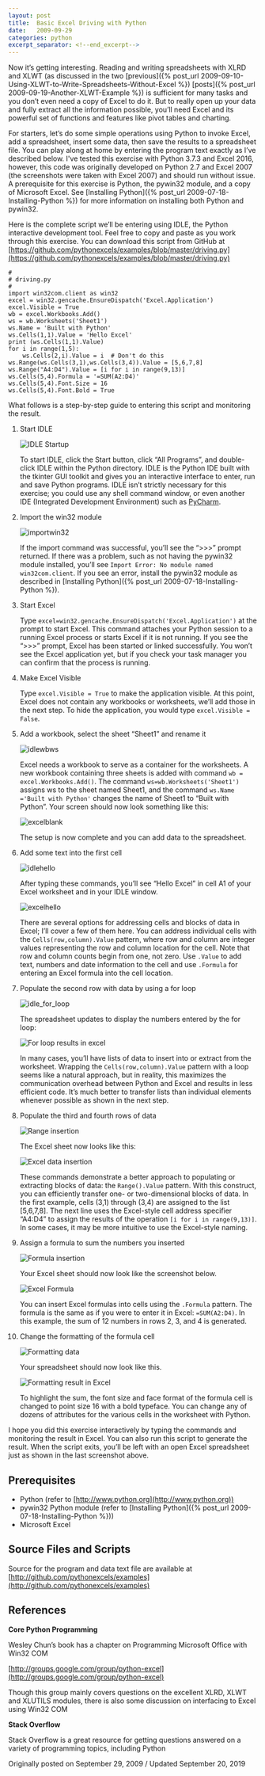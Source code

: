 ```yaml
---
layout: post
title:  Basic Excel Driving with Python
date:   2009-09-29
categories: python
excerpt_separator: <!--end_excerpt-->
---
```


Now it’s getting interesting. Reading and writing spreadsheets with
XLRD and XLWT (as discussed in the two [previous]({% post_url
2009-09-10-Using-XLWT-to-Write-Spreadsheets-Without-Excel %})
[posts]({% post_url 2009-09-19-Another-XLWT-Example %}) is sufficient
for many tasks and you don’t even need a copy of Excel to do it. But
to really open up your data and fully extract all the information
possible, you’ll need Excel and its powerful set of functions and
features like pivot tables and charting.

<!--end_excerpt-->

For starters, let’s do some simple operations using Python to invoke
Excel, add a spreadsheet, insert some data, then save the results to a
spreadsheet file. You can play along at home by entering the program
text exactly as I’ve described below. I've tested this exercise with
Python 3.7.3 and Excel 2016, however, this code was originally
developed on Python 2.7 and Excel 2007 (the screenshots were taken
with Excel 2007) and should run without issue. A prerequisite for this
exercise is Python, the pywin32 module, and a copy of Microsoft Excel.
See [Installing Python]({% post_url 2009-07-18-Installing-Python %})
for more information on installing both Python and pywin32.

Here is the complete script we’ll be entering using IDLE, the Python
interactive development tool. Feel free to copy and paste as you work
through this exercise. You can download this script from GitHub at
[https://github.com/pythonexcels/examples/blob/master/driving.py](https://github.com/pythonexcels/examples/blob/master/driving.py)

```
#
# driving.py
#
import win32com.client as win32
excel = win32.gencache.EnsureDispatch('Excel.Application')
excel.Visible = True
wb = excel.Workbooks.Add()
ws = wb.Worksheets('Sheet1')
ws.Name = 'Built with Python'
ws.Cells(1,1).Value = 'Hello Excel'
print (ws.Cells(1,1).Value)
for i in range(1,5):
    ws.Cells(2,i).Value = i  # Don't do this
ws.Range(ws.Cells(3,1),ws.Cells(3,4)).Value = [5,6,7,8]
ws.Range("A4:D4").Value = [i for i in range(9,13)]
ws.Cells(5,4).Formula = '=SUM(A2:D4)'
ws.Cells(5,4).Font.Size = 16
ws.Cells(5,4).Font.Bold = True
```

What follows is a step-by-step guide to entering this script and
monitoring the result.

1. Start IDLE

    ![IDLE Startup](/assets/images/20190920_startidle.png)

    To start IDLE, click the Start button, click “All Programs”, and
    double-click IDLE within the Python directory. IDLE is the Python
    IDE built with the tkinter GUI toolkit and gives you an
    interactive interface to enter, run and save Python programs. IDLE
    isn’t strictly necessary for this exercise; you could use any
    shell command window, or even another IDE (Integrated Development
    Environment) such as [PyCharm](https://jetbrains.com/pycharm).

2. Import the win32 module

    ![importwin32](/assets/images/20090929_idleimport.png)

    If the import command was successful, you’ll see the “&gt;&gt;&gt;” prompt returned.
    If there was a problem, such as not having the pywin32 module installed,
    you’ll see ``Import Error: No module named win32com.client``. If
    you see an error, install the pywin32 module as described in [Installing
    Python]({% post_url 2009-07-18-Installing-Python %}).

3. Start Excel

    Type ``excel=win32.gencache.EnsureDispatch('Excel.Application')``
    at the prompt to start Excel. This command attaches your Python
    session to a running Excel process or starts Excel if it is not
    running. If you see the “&gt;&gt;&gt;” prompt, Excel has been
    started or linked successfully. You won’t see the Excel
    application yet, but if you check your task manager you can confirm
    that the process is running.

4. Make Excel Visible

    Type ``excel.Visible = True`` to make the application visible. At
    this point, Excel does not contain any workbooks or worksheets,
    we’ll add those in the next step. To hide the application, you
    would type ``excel.Visible = False``.

5. Add a workbook, select the sheet “Sheet1” and rename it

    ![idlewbws](/assets/images/20090929_idlewbws.png)

    Excel needs a workbook to serve as a container for the worksheets.
    A new workbook containing three sheets is added with command ``wb =
    excel.Workbooks.Add()``. The command
    ``ws=wb.Worksheets('Sheet1')`` assigns ws to the sheet named
    Sheet1, and the command ``ws.Name ='Built with Python'`` changes
    the name of Sheet1 to “Built with Python”. Your screen should now
    look something like this:

    ![excelblank](/assets/images/20090929_excelblank.png)

    The setup is now complete and you can add data to the spreadsheet.

6. Add some text into the first cell

    ![idlehello](/assets/images/20090929_idlehello.png)

    After typing these commands, you’ll see “Hello Excel” in
    cell A1 of your Excel worksheet and in your IDLE window.

    ![excelhello](/assets/images/20090929_excelhello.png)

    There are several options for addressing cells and blocks of data
    in Excel; I’ll cover a few of them here. You can address
    individual cells with the ``Cells(row,column).Value`` pattern,
    where row and column are integer values representing the row and
    column location for the cell. Note that row and column counts
    begin from one, not zero. Use ``.Value`` to add text, numbers and
    date information to the cell and use ``.Formula`` for entering an
    Excel formula into the cell location.

7. Populate the second row with data by using a for loop

    ![idle_for_loop](/assets/images/20090929_idlefor.png)

    The spreadsheet updates to display the numbers entered by the for
    loop:

    ![For loop results in excel](/assets/images/20090929_excelfor.png)

    In many cases, you’ll have lists of data to insert into or extract
    from the worksheet. Wrapping the `Cells(row,column).Value` pattern
    with a loop seems like a natural approach, but in reality, this
    maximizes the communication overhead between Python and Excel and
    results in less efficient code. It’s much better to transfer lists
    than individual elements whenever possible as shown in the next
    step.

8. Populate the third and fourth rows of data

    ![Range insertion](/assets/images/20090929_idlerange.png)

    The Excel sheet now looks like this:

    ![Excel data insertion](/assets/images/20090929_excelfourrows.png)

    These commands demonstrate a better approach to populating or
    extracting blocks of data: the ``Range().Value`` pattern. With
    this construct, you can efficiently transfer one- or
    two-dimensional blocks of data. In the first example, cells (3,1)
    through (3,4) are assigned to the list [5,6,7,8]. The next line
    uses the Excel-style cell address specifier “A4:D4” to assign the
    results of the operation ``[i for i in range(9,13)]``. In some
    cases, it may be more intuitive to use the Excel-style naming.

9. Assign a formula to sum the numbers you inserted

    ![Formula insertion](/assets/images/20090929_idleformula.png)

    Your Excel sheet should now look like the screenshot below.

    ![Excel Formula](/assets/images/20090929_excelformula.png)

    You can insert Excel formulas into cells using the `.Formula`
    pattern. The formula is the same as if you were to enter it in
    Excel: ``=SUM(A2:D4)``. In this example, the sum of 12 numbers in
    rows 2, 3, and 4 is generated.

10. Change the formatting of the formula cell

    ![Formatting data](/assets/images/20090929_idleformat.png)

    Your spreadsheet should now look like
    this.

    ![Formatting result in Excel](/assets/images/20090929_excelformat.png)

    To highlight the sum, the font size and face format of the formula
    cell is changed to point size 16 with a bold typeface. You can
    change any of dozens of attributes for the various cells in the
    worksheet with Python.

I hope you did this exercise interactively by typing the commands and
monitoring the result in Excel. You can also run this script to
generate the result. When the script exits, you’ll be left with an
open Excel spreadsheet just as shown in the last screenshot above.

## Prerequisites

* Python (refer to [http://www.python.org](http://www.python.org))
* pywin32 Python module (refer to [Installing Python]({% post_url 2009-07-18-Installing-Python %}))
* Microsoft Excel

## Source Files and Scripts

Source for the program and data text file are available at
[http://github.com/pythonexcels/examples](http://github.com/pythonexcels/examples)

## References

**Core Python Programming**

Wesley Chun’s book has a chapter on Programming Microsoft Office with
Win32 COM

[http://groups.google.com/group/python-excel](http://groups.google.com/group/python-excel)

Though this group mainly covers questions on the excellent XLRD, XLWT
and XLUTILS modules, there is also some discussion on interfacing to
Excel using Win32 COM

**Stack Overflow**

Stack Overflow is a great resource for getting questions answered on a variety of programming topics, including Python

Originally posted on September 29, 2009 / Updated September 20, 2019
